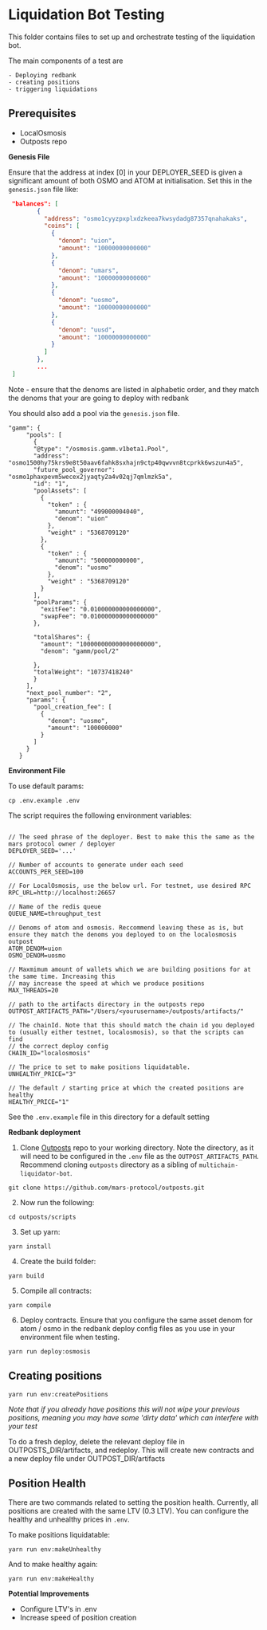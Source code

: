 # Liquidation Bot Testing

This folder contains files to set up and orchestrate testing of the liquidation bot.

The main components of a test are 

    - Deploying redbank
    - creating positions
    - triggering liquidations


## Prerequisites

- LocalOsmosis
- Outposts repo
  
**Genesis File**

Ensure that the address at index [0] in your DEPLOYER_SEED is given a significant amount of both OSMO and ATOM at 
initialisation. Set this in the `genesis.json` file like:

```json
 "balances": [
        {
          "address": "osmo1cyyzpxplxdzkeea7kwsydadg87357qnahakaks",
          "coins": [
            {
              "denom": "uion",
              "amount": "10000000000000"
            },
            {
              "denom": "umars",
              "amount": "10000000000000"
            },
            {
              "denom": "uosmo",
              "amount": "10000000000000"
            },
            {
              "denom": "uusd",
              "amount": "10000000000000"
            }
          ]
        },
        ...
 ]
 ```

 Note - ensure that the denoms are listed in alphabetic order, and they match the denoms that your are going to deploy with redbank

 You should also add a pool via the `genesis.json` file.

 ```
 "gamm": {
      "pools": [
        {
        "@type": "/osmosis.gamm.v1beta1.Pool",
        "address": "osmo1500hy75krs9e8t50aav6fahk8sxhajn9ctp40qwvvn8tcprkk6wszun4a5",
        "future_pool_governor": "osmo1phaxpevm5wecex2jyaqty2a4v02qj7qmlmzk5a",
        "id": "1",
        "poolAssets": [
          {
            "token" : {
              "amount": "499000004040",
              "denom": "uion"
            },
            "weight" : "5368709120"
          },
          {
            "token" : {
              "amount": "500000000000",
              "denom": "uosmo"
            },
            "weight" : "5368709120"
          }
        ],
        "poolParams": {
          "exitFee": "0.010000000000000000",
          "swapFee": "0.010000000000000000"
        },
         
        "totalShares": {
          "amount": "100000000000000000000",
          "denom": "gamm/pool/2"
        
        },
        "totalWeight": "10737418240"
        }
      ],
      "next_pool_number": "2",
      "params": {
        "pool_creation_fee": [
          {
            "denom": "uosmo",
            "amount": "100000000"
          }
        ]
      }
    }
  ```

**Environment File**

To use default params:

```
cp .env.example .env
```

The script requires the following environment variables:

```

// The seed phrase of the deployer. Best to make this the same as the mars protocol owner / deployer
DEPLOYER_SEED='...'

// Number of accounts to generate under each seed
ACCOUNTS_PER_SEED=100

// For LocalOsmosis, use the below url. For testnet, use desired RPC
RPC_URL=http://localhost:26657

// Name of the redis queue
QUEUE_NAME=throughput_test

// Denoms of atom and osmosis. Reccommend leaving these as is, but ensure they match the denoms you deployed to on the localosmosis outpost
ATOM_DENOM=uion
OSMO_DENOM=uosmo

// Maxmimum amount of wallets which we are building positions for at the same time. Increasing this
// may increase the speed at which we produce positions
MAX_THREADS=20

// path to the artifacts directory in the outposts repo
OUTPOST_ARTIFACTS_PATH="/Users/<yourusername>/outposts/artifacts/"

// The chainId. Note that this should match the chain id you deployed to (usually either testnet, localosmosis), so that the scripts can find 
// the correct deploy config
CHAIN_ID="localosmosis"

// The price to set to make positions liquidatable. 
UNHEALTHY_PRICE="3"

// The default / starting price at which the created positions are healthy
HEALTHY_PRICE="1"
```

See the `.env.example` file in this directory for a default setting

**Redbank deployment** 

1) Clone [Outposts](https://github.com/mars-protocol/outposts) repo to your working directory. Note the directory, as it will need to be configured in the `.env` file as the `OUTPOST_ARTIFACTS_PATH`. Recommend cloning `outposts` directory as a sibling of `multichain-liquidator-bot`.
```
git clone https://github.com/mars-protocol/outposts.git
```
2) Now run the following:
   
  ```
  cd outposts/scripts
  ```
3) Set up yarn:
  ```
  yarn install 
  ```
4)  Create the build folder: 
  ```
  yarn build 
  ```
5)  Compile all contracts: 
  ```
  yarn compile 
  ```
6)  Deploy contracts. Ensure that you configure the same asset denom for atom / osmo in the redbank deploy config files as you use in your environment file when testing.
  ```
  yarn run deploy:osmosis
  ```

## Creating positions

```node
yarn run env:createPositions
```

*Note that if you already have positions this will not wipe your previous positions, meaning you may have some 'dirty data' which can interfere with your test*

To do a fresh deploy, delete the relevant deploy file in OUTPOSTS_DIR/artifacts, and redeploy. This will create new contracts and a new deploy file under OUTPOST_DIR/artifacts

## Position Health

There are two commands related to setting the position health. Currently, all positions are created with the same LTV (0.3 LTV). You can configure 
the healthy and unhealthy prices in `.env`. 

To make positions liquidatable:

```
yarn run env:makeUnhealthy
```

And to make healthy again:

```
yarn run env:makeHealthy
```

**Potential Improvements** 

- Configure LTV's in .env
- Increase speed of position creation






